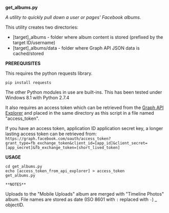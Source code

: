 **get_albums.py**

*A utility to quickly pull down a user or pages' Facebook albums.*

This utility creates two directories:
* [target]_albums - folder where album content is stored (prefixed by the target ID/username) 
* [target]_albums/data - folder where Graph API JSON data is cached/stored
 

**PREREQUISITES**

This requires the python requests library.

    pip install requests

The other Python modules in use are built-ins.  This has been tested under Windows 8.1 with Python 2.7.4

It also requires an access token which can be retrieved from the [Graph API Explorer](https://developers.facebook.com/tools/explorer) and placed in the same directory as this script in a file named "access_token".

If you have an access token, application ID application secret key, a longer lasting access token can be retrieved from:
`https://graph.facebook.com/oauth/access_token?grant_type=fb_exchange_token&client_id=[app_id]&client_secret=[app_secret]&fb_exchange_token=[short_lived_token]`

**USAGE**

    cd get_albums.py
    echo [access_token_from_api_explorer] > access_token
    get_albums.py

    **NOTES**

Uploads to the "Mobile Uploads" album are merged with "Timeline Photos" album.  File names are stored as date (ISO 8601 with `:` replaced with `-`) _ objectID.
